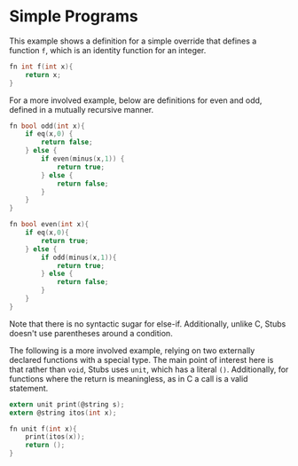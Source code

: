 # Simple Programs

This example shows a definition for a simple override that defines a function `f`, which is an identity function for an integer.

```c
fn int f(int x){
    return x;
}
```

For a more involved example, below are definitions for even and odd, defined in a mutually recursive manner. 

```c
fn bool odd(int x){
    if eq(x,0) {
        return false;
    } else {
        if even(minus(x,1)) {
            return true; 
        } else {
            return false;
        }
    }
}

fn bool even(int x){
    if eq(x,0){
        return true;
    } else {
        if odd(minus(x,1)){
            return true;
        } else {
            return false;
        }
    }
}
```

Note that there is no syntactic sugar for else-if. Additionally, unlike C, Stubs doesn't use parentheses around a condition.

The following is a more involved example, relying on two externally declared functions with a special type. The main point of interest here is that
rather than `void`, Stubs uses `unit`, which has a literal `()`. Additionally, for functions where the return is meaningless, as in C a call is a valid statement.

```c
extern unit print(@string s);
extern @string itos(int x);

fn unit f(int x){
    print(itos(x));
    return ();
}
```
